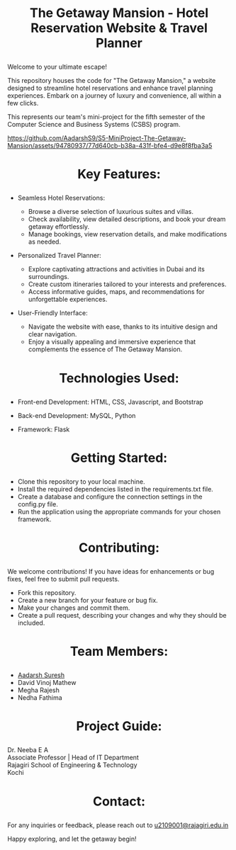 # <p align="center"> The Getaway Mansion - Hotel Reservation Website & Travel Planner </p>

Welcome to your ultimate escape!

This repository houses the code for "The Getaway Mansion," a website designed to streamline hotel reservations and enhance travel planning experiences. Embark on a journey of luxury and convenience, all within a few clicks. <br>

This represents our team's mini-project for the fifth semester of the Computer Science and Business Systems (CSBS) program.



https://github.com/AadarshS9/S5-MiniProject-The-Getaway-Mansion/assets/94780937/77d640cb-b38a-431f-bfe4-d9e8f8fba3a5



# <p align="center"> Key Features: </p>

- Seamless Hotel Reservations:
    - Browse a diverse selection of luxurious suites and villas.
    - Check availability, view detailed descriptions, and book your dream getaway effortlessly.
    - Manage bookings, view reservation details, and make modifications as needed.

- Personalized Travel Planner:
  - Explore captivating attractions and activities in Dubai and its surroundings.
  - Create custom itineraries tailored to your interests and preferences.
  - Access informative guides, maps, and recommendations for unforgettable experiences.

- User-Friendly Interface:
  - Navigate the website with ease, thanks to its intuitive design and clear navigation.
  - Enjoy a visually appealing and immersive experience that complements the essence of The Getaway Mansion.

# <p align="center"> Technologies Used: </p>

- Front-end Development: HTML, CSS, Javascript, and Bootstrap
  
- Back-end Development: MySQL, Python

- Framework: Flask

# <p align="center"> Getting Started: </p>

- Clone this repository to your local machine.
- Install the required dependencies listed in the requirements.txt file.
- Create a database and configure the connection settings in the config.py file.
- Run the application using the appropriate commands for your chosen framework.

# <p align="center"> Contributing:

We welcome contributions! If you have ideas for enhancements or bug fixes, feel free to submit pull requests.
- Fork this repository.
- Create a new branch for your feature or bug fix.
- Make your changes and commit them.
- Create a pull request, describing your changes and why they should be included.

# <p align="center"> Team Members: </p>

- [Aadarsh Suresh](https://github.com/AadarshS9)
- David Vinoj Mathew
- Megha Rajesh
- Nedha Fathima

# <p align="center"> Project Guide: </p>
Dr. Neeba E A <br>
Associate Professor | Head of IT Department <br>
Rajagiri School of Engineering & Technology <br>
Kochi
  
# <p align="center"> Contact: </p>

For any inquiries or feedback, please reach out to u2109001@rajagiri.edu.in

Happy exploring, and let the getaway begin!
